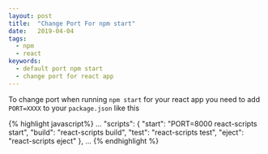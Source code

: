 ```yaml
---
layout: post
title:  "Change Port For npm start"
date:   2019-04-04
tags:
  - npm
  - react
keywords:
  - default port npm start
  - change port for react app
---
```


To change port when running `npm start` for your react app you need to add `PORT=XXXX` to your `package.json`
like this

{% highlight javascript%}
...
"scripts": {
    "start": "PORT=8000 react-scripts start",
    "build": "react-scripts build",
    "test": "react-scripts test",
    "eject": "react-scripts eject"
  },
...
{% endhighlight %}